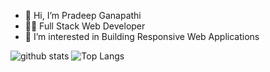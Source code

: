 - 👋 Hi, I’m Pradeep Ganapathi
- 👨‍💻 Full Stack Web Developer
- 👀 I’m interested in Building Responsive Web Applications

![github stats](https://github-readme-stats.vercel.app/api?username=pradeepdeep82&show_icons=true)
![Top Langs](https://github-readme-stats.vercel.app/api/top-langs/?username=pradeepdeep82&langs_count=8)
<!-- ![Top Langs](https://github-readme-stats.vercel.app/api/top-langs/?username=pradeepdeep82&langs_count=4) -->


<!---
pradeepdeep82/pradeepdeep82 is a ✨ special ✨ repository because its `README.md` (this file) appears on your GitHub profile.
You can click the Preview link to take a look at your changes.
--->
